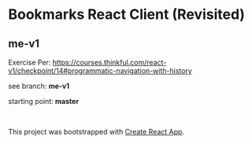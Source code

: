 # Bookmarks React Client (Revisited)

## me-v1
Exercise Per: https://courses.thinkful.com/react-v1/checkpoint/14#programmatic-navigation-with-history

see branch: **me-v1**

starting point: **master**

<br />

This project was bootstrapped with [Create React App](https://github.com/facebook/create-react-app).

